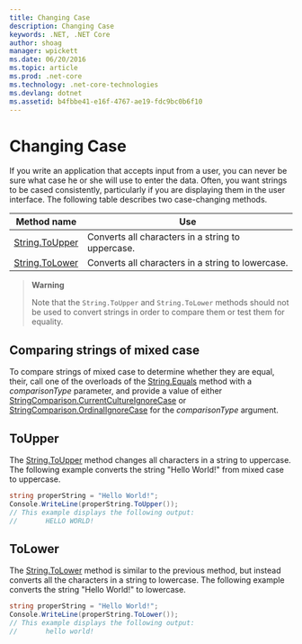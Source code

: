 ```yaml
---
title: Changing Case
description: Changing Case
keywords: .NET, .NET Core
author: shoag
manager: wpickett
ms.date: 06/20/2016
ms.topic: article
ms.prod: .net-core
ms.technology: .net-core-technologies
ms.devlang: dotnet
ms.assetid: b4fbbe41-e16f-4767-ae19-fdc9bc0b6f10
---
```


# Changing Case

If you write an application that accepts input from a user, you can never be sure what case he or she will use to enter the data. Often, you want strings to be cased consistently, particularly if you are displaying them in the user interface. The following table describes two case-changing methods.

Method name | Use
----------- | ---
[String.ToUpper](https://docs.microsoft.com/dotnet/core/api/System.String#System_String_ToUpper) | Converts all characters in a string to uppercase.
[String.ToLower](https://docs.microsoft.com/dotnet/core/api/System.String#System_String_ToLower) | Converts all characters in a string to lowercase.

> **Warning**
>   
> Note that the `String.ToUpper` and `String.ToLower` methods should not be used to convert strings in order to compare them or test them for equality. 

## Comparing strings of mixed case

To compare strings of mixed case to determine whether they are equal, their, call one of the overloads of the [String.Equals](https://docs.microsoft.com/dotnet/core/api/System.String#System_String_Equals_System_String_System_StringComparison_) method with a *comparisonType* parameter, and provide a value of either [StringComparison.CurrentCultureIgnoreCase](https://docs.microsoft.com/dotnet/core/api/System.StringComparison#System_StringComparison_CurrentCultureIgnoreCase) or [StringComparison.OrdinalIgnoreCase](https://docs.microsoft.com/dotnet/core/api/System.StringComparison#System_StringComparison_OrdinalIgnoreCase) for the *comparisonType* argument. 

## ToUpper

The [String.ToUpper](https://docs.microsoft.com/dotnet/core/api/System.String#System_String_ToUpper) method changes all characters in a string to uppercase. The following example converts the string "Hello World!" from mixed case to uppercase.

```csharp
string properString = "Hello World!";
Console.WriteLine(properString.ToUpper());
// This example displays the following output:
//       HELLO WORLD!
```

## ToLower

The [String.ToLower](https://docs.microsoft.com/dotnet/core/api/System.String#System_String_ToLower) method is similar to the previous method, but instead converts all the characters in a string to lowercase. The following example converts the string "Hello World!" to lowercase.

```csharp
string properString = "Hello World!";
Console.WriteLine(properString.ToLower());
// This example displays the following output:
//       hello world!
```
